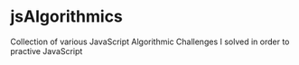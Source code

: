 # jsAlgorithmics
Collection of various JavaScript Algorithmic Challenges I solved in order to practive JavaScript
